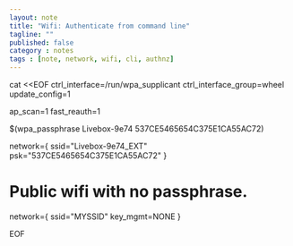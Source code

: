 ```yaml
---
layout: note
title: "Wifi: Authenticate from command line"
tagline: ""
published: false
category : notes
tags : [note, network, wifi, cli, authnz]
---
```


cat <<EOF
ctrl_interface=/run/wpa_supplicant
ctrl_interface_group=wheel
update_config=1

ap_scan=1
fast_reauth=1

$(wpa_passphrase Livebox-9e74 537CE5465654C375E1CA55AC72)

network={
    ssid="Livebox-9e74_EXT"
    psk="537CE5465654C375E1CA55AC72"
}

# Public wifi with no passphrase.
network={
    ssid="MYSSID"
    key_mgmt=NONE
}

EOF
